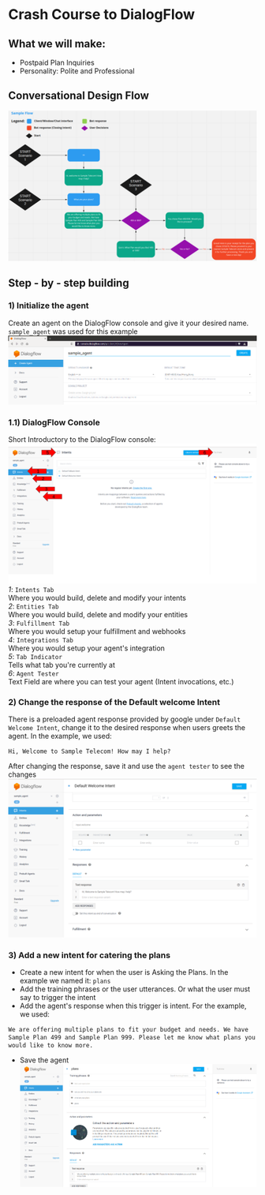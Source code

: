 # Crash Course to DialogFlow
## What we will make:
* Postpaid Plan Inquiries
* Personality: Polite and Professional

## Conversational Design Flow
![alt text](images/image.png)

## Step - by - step building


### 1) Initialize the agent
Create an agent on the DialogFlow console and give it your desired name. `sample_agent` was used for this example
![alt text](images/df1.png)

### 1.1) DialogFlow Console
Short Introductory to the DialogFlow console:
![alt text](images/df0.png)
*1*: `Intents Tab`<br />
  Where you would build, delete and modify your intents<br />
*2*: `Entities Tab`<br />
  Where you would build, delete and modify your entities<br />
*3*: `Fulfillment Tab`<br />
  Where you would setup your fulfillment and webhooks<br />
*4*: `Integrations Tab`<br />
  Where you would setup your agent's integration<br />
*5*: `Tab Indicator`<br />
  Tells what tab you're currently at<br />
*6*: `Agent Tester`<br />
  Text Field are where you can test your agent (Intent invocations, etc.)


### 2) Change the response of the Default welcome Intent
There is a preloaded agent response provided by google under `Default Welcome Intent`, change it to the desired response when users greets the agent. In the example, we used:
```
Hi, Welcome to Sample Telecom! How may I help?
```
After changing the response, save it and use the `agent tester` to see the changes
![alt text](images/df2_1.png)

### 3) Add a new intent for catering the plans
* Create a new intent for when the user is Asking the Plans. In the example we named it: `plans`
* Add the training phrases or the user utterances. Or what the user must say to trigger the intent
* Add the agent's response when this trigger is intent. For the example, we used: 
```
We are offering multiple plans to fit your budget and needs. We have Sample Plan 499 and Sample Plan 999. Please let me know what plans you would like to know more.
```
* Save the agent
![alt text](images/df3.png)
